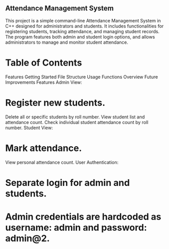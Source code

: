 ## Attendance Management System

This project is a simple command-line Attendance Management System in C++ designed for administrators and students. It includes functionalities for registering students, tracking attendance, and managing student records. The program features both admin and student login options, and allows administrators to manage and monitor student attendance.

# Table of Contents
Features
Getting Started
File Structure
Usage
Functions Overview
Future Improvements
Features
Admin View:

# Register new students.
Delete all or specific students by roll number.
View student list and attendance count.
Check individual student attendance count by roll number.
Student View:

# Mark attendance.
View personal attendance count.
User Authentication:

# Separate login for admin and students.
# Admin credentials are hardcoded as username: admin and password: admin@2.